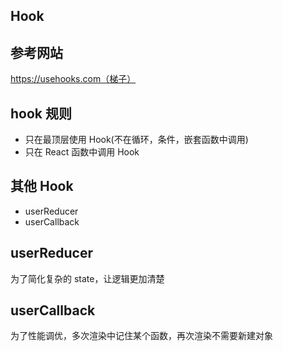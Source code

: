 ## Hook

## 参考网站

https://usehooks.com（梯子）

## hook 规则

- 只在最顶层使用 Hook(不在循环，条件，嵌套函数中调用)
- 只在 React 函数中调用 Hook

## 其他 Hook

- userReducer
- userCallback

## userReducer

为了简化复杂的 state，让逻辑更加清楚

## userCallback

为了性能调优，多次渲染中记住某个函数，再次渲染不需要新建对象
